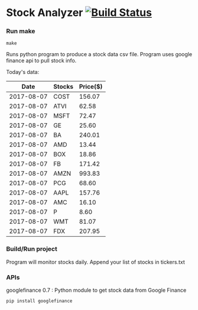 # Stock Analyzer [![Build Status](https://travis-ci.org/ogoyal/StockAnalyzer.svg?branch=master)](https://travis-ci.org/ogoyal/StockAnalyzer)

### Run make
```
make
```

Runs python program to produce a stock data csv file. Program uses google finance api to pull stock info.

Today's data:

| Date| Stocks| Price($) | 
| --- | --- | ---  | 
| 2017-08-07| COST| 156.07 | 
| 2017-08-07| ATVI| 62.58 | 
| 2017-08-07| MSFT| 72.47 | 
| 2017-08-07| GE| 25.60 | 
| 2017-08-07| BA| 240.01 | 
| 2017-08-07| AMD| 13.44 | 
| 2017-08-07| BOX| 18.86 | 
| 2017-08-07| FB| 171.42 | 
| 2017-08-07| AMZN| 993.83 | 
| 2017-08-07| PCG| 68.60 | 
| 2017-08-07| AAPL| 157.76 | 
| 2017-08-07| AMC| 16.10 | 
| 2017-08-07| P| 8.60 | 
| 2017-08-07| WMT| 81.07 | 
| 2017-08-07| FDX| 207.95 | 

### Build/Run project

Program will monitor stocks daily. Append your list of stocks in tickers.txt

### APIs
googlefinance 0.7 : Python module to get stock data from Google Finance

```
pip install googlefinance
```

